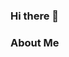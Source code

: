 ### Hi there 👋

<!-- [![Top Langs](https://github-readme-stats.vercel.app/api/top-langs/?username=kawanek0)](https://github.com/anuraghazra/github-readme-stats) -->


<h3>About Me</h3
-----
